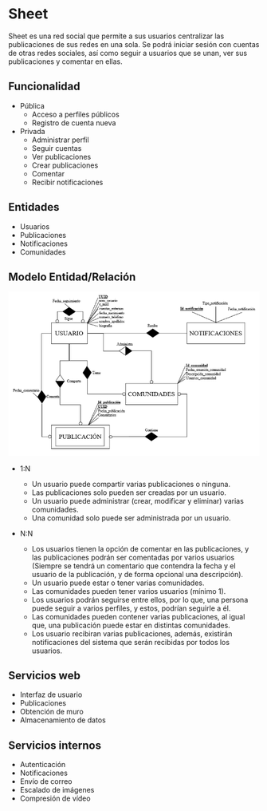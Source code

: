 # Sheet

Sheet es una red social que permite a sus usuarios centralizar las publicaciones de sus redes en una sola.
Se podrá iniciar sesión con cuentas de otras redes sociales,
así como seguir a usuarios que se unan, ver sus publicaciones y comentar en ellas.

## Funcionalidad
- Pública
    - Acceso a perfiles públicos
    - Registro de cuenta nueva
- Privada
    - Administrar perfil
    - Seguir cuentas
    - Ver publicaciones
    - Crear publicaciones
    - Comentar
    - Recibir notificaciones

## Entidades
- Usuarios
- Publicaciones
- Notificaciones
- Comunidades

## Modelo Entidad/Relación

![Esquema UML](img/modelo_er.png)

- 1:N
    - Un usuario puede compartir varias publicaciones o ninguna.
    - Las publicaciones solo pueden ser creadas por un usuario.
    - Un usuario puede administrar (crear, modificar y eliminar) varias comunidades.
    - Una comunidad solo puede ser administrada por un usuario.

- N:N
    - Los usuarios tienen la opción de comentar en las publicaciones, y las publicaciones podrán ser comentadas por varios usuarios (Siempre se tendrá un comentario que contendra la fecha y el usuario de la publicación, y de forma opcional una descripción).
    - Un usuario puede estar o tener varias comunidades.
    - Las comunidades pueden tener varios usuarios (mínimo 1).
    - Los usuarios podrán seguirse entre ellos, por lo que, una persona puede seguir a varios perfiles, y estos, podrían seguirle a él.
    - Las comunidades pueden contener varias publicaciones, al igual que, una publicación puede estar en distintas comunidades.
    - Los usuario recibiran varias publicaciones, además, existirán notificaciones del sistema que serán recibidas por todos los usuarios.

## Servicios web
- Interfaz de usuario
- Publicaciones
- Obtención de muro
- Almacenamiento de datos

## Servicios internos
- Autenticación
- Notificaciones
- Envío de correo
- Escalado de imágenes
- Compresión de vídeo
